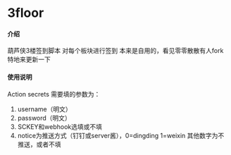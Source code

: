 # 3floor

#### 介绍
葫芦侠3楼签到脚本
对每个板块进行签到
本来是自用的，看见零零散散有人fork
特地来更新一下


#### 使用说明
Action secrets 需要填的参数为：
1.  username（明文）
2.  password（明文）
2.  SCKEY和webhook选填或不填
3.  notice为推送方式（钉钉或server酱），0=dingding 1=weixin 其他数字为不推送，或者不填

